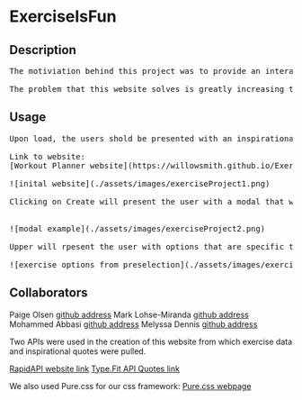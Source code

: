 # ExerciseIsFun

## Description
<pre>
The motiviation behind this project was to provide an interactive workout website that would allow an easy to use method for the user to figure out their workout for a particular day. It is intended to allow for not only specifying muscle groups but also the exercises that work those groups and utilize videos to assit a user in figuring out how to safely and correctly accomplish the exercise.

The problem that this website solves is greatly increasing the efficiency of deciding on a workout as well as educating the user. It does so in a clean, simple, and motivating manner. In the process of creating this website we learned how to utilize a css framework that we were not practiced in coupled with importing data from multiple APIs and utilizing that data interactively within our website.
</pre>

## Usage
<pre>
Upon load, the users shold be presented with an inspirational quote and four buttons which give options in tailoring the results to the user. These options are Create, Upper, Lower, and Full. 

Link to website:
[Workout Planner website](https://willowsmith.github.io/ExerciseIsFun/)

![inital website](./assets/images/exerciseProject1.png)

Clicking on Create will present the user with a modal that will allow the user to select a finer subset of areas to work as well as allow them to search for specific exercises. This will present the user with options that will allow them to customize their workout manually, this modal has 3 buttons as well, these being Clear Exercises, which will allow a user to remove all of their selections and start again, Submit Exercises, which will add the selected exercises to their presented plan, and Exit which will simply close the modal. 


![modal example](./assets/images/exerciseProject2.png)

Upper will rpesent the user with options that are specific to the upper body and allow them to select from those options as well as close any of the cards presented, they are also able to alter the suggested sets and reps. The Lower button will do the same as Upper but for the lower body, and Full presents options for the full body.

![exercise options from preselection](./assets/images/exerciseProject3.png)
</pre>

## Collaborators

Paige Olsen [github address](https://github.com/POlsen-92)
Mark Lohse-Miranda [github address](https://github.com/Mark-LohseMiranda)
Mohammed Abbasi [github address](https://github.com/abbasiafnan9)
Melyssa Dennis [github address](https://github.com/Willowsmith)

Two APIs were used in the creation of this website from which exercise data and inspirational quotes were pulled.

[RapidAPI website link](https://rapidapi.com/justin-WFnsXH_t6/api/exercisedb/details)
[Type.Fit API Quotes link](https://type.fit/api/quotes)

We also used Pure.css for our css framework:
[Pure.css webpage](https://purecss.io/)